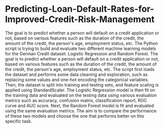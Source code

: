 # Predicting-Loan-Default-Rates-for-Improved-Credit-Risk-Management
The goal is to predict whether a person will default on a credit application or not, based on various features such as the duration of the credit, the amount of the credit, the person's age, employment status, etc.
The Python script is trying to build and evaluate two different machine learning models for the German Credit dataset: Logistic Regression and Random Forest. The goal is to predict whether a person will default on a credit application or not, based on various features such as the duration of the credit, the amount of the credit, the person's age, employment status, etc.
The script first loads the dataset and performs some data cleaning and exploration, such as replacing some values and one-hot encoding the categorical variables. Then, the dataset is split into training and testing sets, and feature scaling is applied using StandardScaler. The Logistic Regression model is then fit on the training data and evaluated on the testing data using various evaluation metrics such as accuracy, confusion matrix, classification report, ROC curve and AUC score.
Next, the Random Forest model is fit and evaluated using the same evaluation metrics. The aim is to compare the performance of these two models and choose the one that performs better on this specific task.
